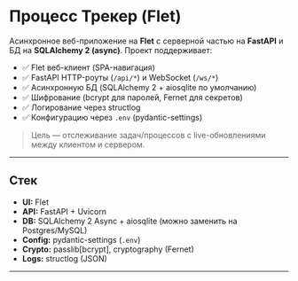 # Процесс Трекер (Flet)

Асинхронное веб-приложение на **Flet** с серверной частью на **FastAPI** и БД на **SQLAlchemy 2 (async)**.
Проект поддерживает:
- ✅ Flet веб-клиент (SPA-навигация)
- ✅ FastAPI HTTP-роуты (`/api/*`) и WebSocket (`/ws/*`)
- ✅ Асинхронную БД (SQLAlchemy 2 + aiosqlite по умолчанию)
- ✅ Шифрование (bcrypt для паролей, Fernet для секретов)
- ✅ Логирование через structlog
- ✅ Конфигурацию через `.env` (pydantic-settings)

> Цель — отслеживание задач/процессов с live-обновлениями между клиентом и сервером.

---

## Стек
- **UI:** Flet
- **API:** FastAPI + Uvicorn
- **DB:** SQLAlchemy 2 Async + aiosqlite (можно заменить на Postgres/MySQL)
- **Config:** pydantic-settings (`.env`)
- **Crypto:** passlib[bcrypt], cryptography (Fernet)
- **Logs:** structlog (JSON)

---